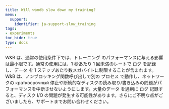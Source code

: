```yaml
---
title: Will wandb slow down my training?
menu:
  support:
    identifier: ja-support-slow_training
tags:
- experiments
toc_hide: true
type: docs
---
```


W&B は、通常の使用条件下では、トレーニング のパフォーマンスに与える影響は最小限です。通常の使用には、1 秒あたり 1 回未満のレートで ログ を記録し、データ を 1 ステップあたり数メガバイトに制限することが含まれます。W&B は、ノンブロッキング関数呼び出しで別の プロセス で動作し、ネットワークの краткосрочный 停止や断続的なディスクの読み取り/書き込みの問題がパフォーマンスを中断させないようにします。大量のデータ を過剰に ログ 記録すると、ディスク I/O の問題が発生する可能性があります。さらにご不明な点がございましたら、サポートまでお問い合わせください。
